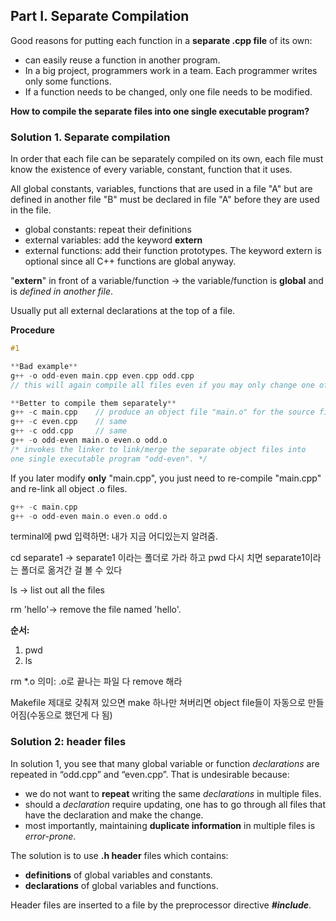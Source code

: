 ## Part I. Separate Compilation

Good reasons for putting each function in a **separate .cpp file** of its own:

- can easily reuse a function in another program.
- In a big project, programmers work in a team. Each programmer writes only some functions.
- If a function needs to be changed, only one file needs to be modified.

**How to compile the separate files into one single executable program?**

### Solution 1. Separate compilation

In order that each file can be separately compiled on its own, each file must know the existence of every variable, constant, function that it uses.

All global constants, variables, functions that are used in a file "A" but are defined in another file "B" must be declared in file "A" before they are used in the file.

- global constants: repeat their definitions
- external variables: add the keyword **extern**
- external functions: add their function prototypes. The keyword extern is optional since all C++ functions are global anyway.

"**extern**" in front of a variable/function → the variable/function is **global** and is *defined in another file*.

Usually put all external declarations at the top of a file.   

**Procedure**

```cpp
#1

**Bad example**
g++ -o odd-even main.cpp even.cpp odd.cpp   
// this will again compile all files even if you may only change one of the file.

**Better to compile them separately**
g++ -c main.cpp    // produce an object file "main.o" for the source file "main.cpp"
g++ -c even.cpp    // same
g++ -c odd.cpp     // same
g++ -o odd-even main.o even.o odd.o
/* invokes the linker to link/merge the separate object files into 
one single executable program "odd-even". */
```

If you later modify **only** "main.cpp", you just need to re-compile "main.cpp" and re-link all object .o files.

```cpp
g++ -c main.cpp
g++ -o odd-even main.o even.o odd.o
```

terminal에 pwd 입력하면: 내가 지금 어디있는지 알려줌.

cd separate1 → separate1 이라는 폴더로 가라
하고 pwd 다시 치면 separate1이라는 폴더로 옮겨간 걸 볼 수 있다

ls → list out all the files

rm 'hello'→ remove the file named 'hello'.

**순서:**

1. pwd
2. ls

rm *.o 의미: .o로 끝나는 파일 다 remove 해라

Makefile 제대로 갖춰져 있으면 make 하나만 쳐버리면 object file들이 자동으로 만들어짐(수동으로 했던게 다 됨)   

### Solution 2: header files

In solution 1, you see that many global variable or function *declarations* are repeated in “odd.cpp” and “even.cpp”. That is undesirable because:

- we do not want to **repeat** writing the same *declarations* in multiple files.
- should a *declaration* require updating, one has to go through all files that have the declaration and make the change.
- most importantly, maintaining **duplicate information** in multiple files is *error-prone*.

The solution is to use **.h header** files which contains:

- **definitions** of global variables and constants.
- **declarations** of global variables and functions.

Header files are inserted to a file by the preprocessor directive ***#include***.
